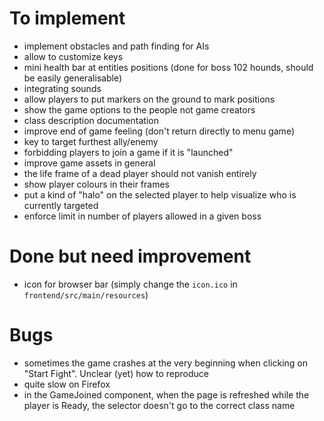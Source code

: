 # To implement

- implement obstacles and path finding for AIs
- allow to customize keys
- mini health bar at entities positions (done for boss 102 hounds, should be easily generalisable)
- integrating sounds
- allow players to put markers on the ground to mark positions
- show the game options to the people not game creators
- class description documentation
- improve end of game feeling (don't return directly to menu game)
- key to target furthest ally/enemy
- forbidding players to join a game if it is "launched"
- improve game assets in general
- the life frame of a dead player should not vanish entirely
- show player colours in their frames
- put a kind of "halo" on the selected player to help visualize who is currently targeted
- enforce limit in number of players allowed in a given boss

# Done but need improvement

- icon for browser bar (simply change the `icon.ico` in `frontend/src/main/resources`)

# Bugs

- sometimes the game crashes at the very beginning when clicking on "Start Fight". Unclear (yet) how to reproduce
- quite slow on Firefox
- in the GameJoined component, when the page is refreshed while the player is Ready, the selector doesn't go to the correct class name
